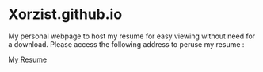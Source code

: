 # Xorzist.github.io
My personal webpage to host my resume for easy viewing without need for a download.
Please access the following address to peruse my resume :

[My Resume](https://xorzist.github.io/)
